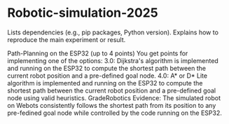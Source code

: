 # Robotic-simulation-2025

Lists dependencies (e.g., pip packages, Python version).
Explains how to reproduce the main experiment or
result.

Path-Planning on the ESP32 (up to 4 points)
You get points for implementing one of the options:
3.0: Dijkstra's algorithm is implemented and running on the
ESP32 to compute the shortest path between the current robot
position and a pre-defined goal node.
4.0: A* or D* Lite algorithm is implemented and running on the
ESP32 to compute the shortest path between the current robot
position and a pre-defined goal node using valid heuristics.
GradeRobotics
Evidence: The simulated robot on Webots consistently follows
the shortest path from its position to any pre-fedined goal node
while controlled by the code running on the ESP32.
